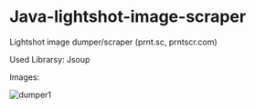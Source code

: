 # Java-lightshot-image-scraper
Lightshot image dumper/scraper (prnt.sc, prntscr.com)

Used Librarsy: Jsoup

Images:

![dumper1](https://user-images.githubusercontent.com/25563847/38900649-536be8e4-429c-11e8-8b20-3bf6004e1013.png)
